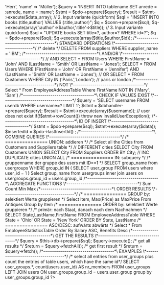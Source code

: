 <?php


/*------------------------------------*\
    CONNECTION
\*------------------------------------*/






/*------------------------------------*\
    INPUT VARIANTEN
\*------------------------------------*/


// 1. Input variante (associative array)

$data_array = array('anrede' => 'Herr', 'name' => 'Müller');

$query = 'INSERT INTO tablename SET anrede = :anrede, name = :name';
$stmt = $pdo->prepare($query);
$result = $stmt->execute($data_array);

// 2. Input variante (quickform)

$sql = "INSERT INTO books (title,author) VALUES (:title,:author)";
$q = $conn->prepare($sql);
$q->execute(array(':author'=>$author,':title'=>$title));

// 3. Input variante  (quickform)

$sql = "UPDATE books 
        SET title=?, author=?
		WHERE id=?";
		
$q = $pdo->prepare($sql);
$q->execute(array($title,$author,$id));

/*------------------------------------*\
    STANDARD OPERATIONS
\*------------------------------------*/

/* delete */
DELETE FROM suppliers
WHERE supplier_name = 'IBM';

/*------------------------------------*\
    AND/OR
\*------------------------------------*/

// AND

SELECT * FROM Users WHERE FirstName = 'John' AND (LastName = 'Smith' OR LastName = 'Jones');
SELECT * FROM Users WHERE (FirstName = 'John' OR FirstName = 'Jennifer') AND (LastName = 'Smith' OR LastName = 'Jones');

// OR

SELECT * FROM Customers WHERE City IN ('Paris','London'); // paris or london


/*------------------------------------*\
    NOT
\*------------------------------------*/

Select * From EmployeeAddressTable Where FirstName NOT IN ('Mary', 'Sam') 

/*------------------------------------*\
    CHECK IF VALUES EXIST
\*------------------------------------*/

$query = 'SELECT username FROM userdb WHERE username=? LIMIT 1';
$stmt = $dbhandler->prepare($query);
$result = $stmt->execute(array($username));

// user does not exist
if(!$stmt->rowCount()) throw new invalidUserException();

/*------------------------------------*\
    ID OF INSERT
\*------------------------------------*/

$stmt = $pdo->prepare($sql);
$stmt->execute(array($data));
$insertedId = $pdo->lastInsertId() ;

/*------------------------------------*\
    COMBINE QUERIES
\*------------------------------------*/

/* =============== UNION: addieren  */


/* Select all the Cities from Customers and Suppliers table */

// DIFFERENT cities

SELECT City FROM Customers
UNION
SELECT City FROM Suppliers
ORDER BY City; 

// INC DUPLICATE cities
UNION ALL

/* =============== IN: subquery  */

/* gruppenname der gruppe des users mit ID==1 */

SELECT group_name
	from usergroups
	WHERE group_id IN (
		SELECT user_group 
		FROM users 
		where user_id = 1
	)




Select group_name 
       from usergroups
       inner join
            users
       on usergroups.group_id = users.group_id


/*------------------------------------*\
    AGGREGATE FUNCTIONS
\*------------------------------------*/

Sum
Count
Min
Max

/*------------------------------------*\
    ORDER RESULTS
\*------------------------------------*/

/* =============== GROUP by: selektiert Werte gruppieren  */

Select Item, Max(Price) as MaxPrice
From Antiques
Group by Item 

/* =============== ORDER by: selektiert Werte gruppieren  */
/*
	primär: nach Staat, danach nach dem Nachnahmen
*/

SELECT State,LastName,FirstName FROM EmployeeAddressTable
WHERE State = 'Ohio' OR State = 'New York'
ORDER BY State, LastName

/* =============== ASC/DESC: aufwärts abwärts  */

Select *
From EmployeeStatisticsTable
Order By Salary ASC,
Benefits Desc 

/*------------------------------------*\
    GET THE RESULTS
\*------------------------------------*/


$query = $this->db->prepare($sql);
$query->execute();

/* get all results */
$return = $query->fetchAll();

/* get first result */
$return = $query->fetch();


/*------------------------------------*\
    EXAMPLES
\*------------------------------------*/

/* select all entries from user_groups plus count the entries of table users, which have the same id*/

SELECT user_groups.*, count(users.user_id) AS nr_members 
FROM user_groups LEFT JOIN users 
ON user_groups.group_id = users.user_group group by user_groups.group_id







?>